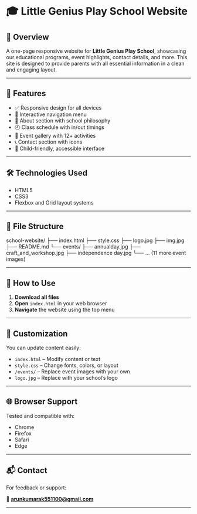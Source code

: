 # 🎓 Little Genius Play School Website

## 📌 Overview
A one-page responsive website for **Little Genius Play School**, showcasing our educational programs, event highlights, contact details, and more. This site is designed to provide parents with all essential information in a clean and engaging layout.

---

## 🌟 Features

- ✅ Responsive design for all devices
- 🔗 Interactive navigation menu
- 🧠 About section with school philosophy
- 🕘 Class schedule with in/out timings
- 🎉 Event gallery with 12+ activities
- 📞 Contact section with icons
- 👶 Child-friendly, accessible interface

---

## 🛠️ Technologies Used

- HTML5
- CSS3
- Flexbox and Grid layout systems

---

## 📁 File Structure

school-website/
├── index.html
├── style.css
├── logo.jpg
├── img.jpg
├── README.md
└── events/
├── annualday.jpg
├── craft_and_workshop.jpg
├── independence day.jpg
└── ... (11 more event images)



---

## 🚀 How to Use

1. **Download all files**
2. **Open** `index.html` in your web browser
3. **Navigate** the website using the top menu

---

## 🎨 Customization

You can update content easily:

- `index.html` – Modify content or text
- `style.css` – Change fonts, colors, or layout
- `/events/` – Replace event images with your own
- `logo.jpg` – Replace with your school’s logo

---

## 🌐 Browser Support

Tested and compatible with:

- Chrome
- Firefox
- Safari
- Edge

---

## 📬 Contact

For feedback or support:

📧 **arunkumarak551100@gmail.com**

---

